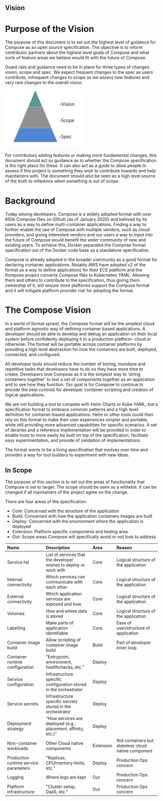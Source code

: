 ## Vision 

# Purpose of the Vision

The purpose of this document is to set out the highest level of guidance for Compose as an open source specification. The objective is to inform contributor partners about the highest level goals of Compose and what sorts of feature areas we believe would fit with the future of Compose. 

Guard rails and guidance need to be in place for three types of changes: vision, scope and spec. We expect frequent changes to the spec as users contribute, infrequent changes to scope as we assess new features and very rare changes to the overall vision. 

<img src="vision_pyramid.png" width="256">

For contributors adding features or making more fundamental changes, this document should act as guidance as to whether the Compose specification is the right place for these. It can also act as a guide to allow people to assess if this project is something they wish to contribute towards and help maintainers with. The document should also be seen as a high level source of the truth to reference when something is out of scope.

# Background

Today among developers, Compose is a widely adopted format with over 650k Compose files on Github (as of January 2020) and beloved by its users as a way to define multi-container applications. Finding a way to further enable the use of Compose with multiple vendors, such as cloud providers, and giving interested vendors and our users a way to input into the future of Compose would benefit the wider community of new and existing users. To achieve this, Docker separated the Compose format specification out of the Docker code base as a standalone specification.

Compose is already adopted in the broader community as a good format for declaring container applications. Notably AWS have adopted v2 of the format as a way to define applications for their ECS platform and the Kompose project converts Compose files to Kubernetes YAML. Allowing them and others to contribute to the specification, thus giving them ownership of it, will ensure more platforms support the Compose format and it will mitigate platform provider risk for adopting the format.

# The Compose Vision

In a world of format sprawl, the Compose format will be the simplest cloud and platform agnostic way of defining container based applications. A developer should be able to develop and debug an application on their local system before confidently deploying it to a production platform– cloud or otherwise. The format will be portable across container platforms by providing a high level abstraction for how the containers are built, deployed, connected, and configured.

All developer tools should reduce the number of boring, mundane and repetitive tasks that developers have to do so they have more time to create. Developers love Compose as it is the simplest way to ‘string containers together’ to test a set of components together as an application and to see how they function. Our goal is for Compose to continue to provide the best controls for developer container scripting and creation of logical applications.

We are not building a tool to compete with Helm Charts or Kube YAML, but a specification format to embrace common patterns and a high level definition for container-based applications. Helm or other tools could then rely on this format to make their user experiences simpler and portable, while still providing more advanced capabilities for specific scenarios. A set of libraries and a reference implementation will be provided in order to enable tools to more easily be built on top of the specification, facilitate easy experimentation, and provide of validation of implementations.

The format wants to be a living specification that evolves over time and provides a way for tool builders to experiment with new ideas.
## In Scope
The purpose of this section is to set out the areas of functionality that Compose is set to target. 
The scope should be seen as a whitelist. It can be changed if all maintainers of the project agree on the change.

There are four areas of the specification:
* Core: Concerned with the structure of the application
* Build: Concerned with how the application containers images are built
* Deploy: Concerned with the environment where the application is deployed
* Extension: Platform specific components and testing area
* Out: Scope areas Compose will specifically avoid or not look to address 

**Name**|**Description**|**Area**|**Reason**
:-----|:-----|:-----|:-----
Service list|List of services that the developer wishes to deploy or work with |Core|Logical structure of the application
Internal connectivity |Which services can communicate with each other|Core|Logical structure of the application
External connectivity |Which application services are exposed and how|Core|Logical structure of the application
Volumes|How and where data is stored|Core|Logical structure of the application
Labelling|Make parts of application identifiable|Core|Ease of user/structure of application 
Container image build|Allow scripting of container image build|Build|Part of developer inner loop
Container runtime configuration|"Entrypoint, environment, healthchecks, etc."|Deploy| 
Service configuration|Infrastructure specific configuration stored in the orchestrator|Deploy| 
Service secrets|Infrastructure specific secrets stored in the orchestrator|Deploy| 
Deployment strategy|"How services are deployed (e.g.: placement, affinity, etc.)"|Deploy| 
Non-container workloads|Other Cloud native components |Extension|Not containers but stateless cloud native component
Production runtime service parameters|"Replicas, CPU/memory limits, etc."|Deploy|Production Ops concern
Logging|Where logs are kept|Out|Production Ops concern
Platform infrastructure|"Cluster setup, DaaS, etc."|Out|Production Ops concern
